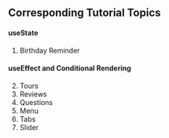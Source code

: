## Corresponding Tutorial Topics

#### useState

1. Birthday Reminder

#### useEffect and Conditional Rendering

2. Tours
3. Reviews
4. Questions
5. Menu
6. Tabs
7. Slider